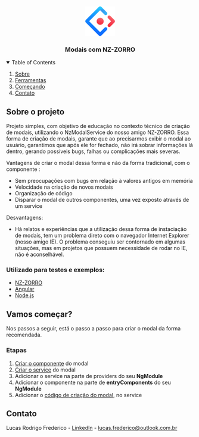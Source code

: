 <!--
*** Thanks for checking out the Best-README-Template. If you have a suggestion
*** that would make this better, please fork the repo and create a pull request
*** or simply open an issue with the tag "enhancement".
*** Thanks again! Now go create something AMAZING! :D
-->



<!-- PROJECT SHIELDS -->
<!--
*** I'm using markdown "reference style" links for readability.
*** Reference links are enclosed in brackets [ ] instead of parentheses ( ).
*** See the bottom of this document for the declaration of the reference variables
*** for contributors-url, forks-url, etc. This is an optional, concise syntax you may use.
*** https://www.markdownguide.org/basic-syntax/#reference-style-links
-->


<!-- PROJECT LOGO -->
<br />
<p align="center">
  <a href="https://github.com/othneildrew/Best-README-Template">
    <img src="images/zorro-logo.svg" alt="Logo" width="80" height="80">
  </a>

  <h3 align="center">Modais com NZ-ZORRO</h3>
</p>



<!-- TABLE OF CONTENTS -->
<details open="open">
  <summary>Table of Contents</summary>
  <ol>
    <li><a href="#sobre-o-projeto">Sobre</a></li>
    <li><a href="#utilizado-para-testes-e-exemplos">Ferramentas</a></li>
    <li><a href="#vamos-começar">Começando</a></li>
    <li><a href="#contato">Contato</a></li>
  </ol>
</details>



<!-- ABOUT THE PROJECT -->
## Sobre o projeto

Projeto simples, com objetivo de educação no contexto técnico de criação de modais, utilizando o NzModalService do nosso amigo NZ-ZORRO. Essa forma de criação de modais, garante que ao precisarmos exibir o modal ao usuário, garantimos que após ele for fechado, não irá sobrar informações lá dentro, gerando possíveis bugs, falhas ou complicações mais severas.

Vantagens de criar o modal dessa forma e não da forma tradicional, com o componente <nz-modal>:
* Sem preocupações com bugs em relação à valores antigos em memória
* Velocidade na criação de novos modais
* Organização de código
* Disparar o modal de outros componentes, uma vez exposto através de um service
  
Desvantagens:
* Há relatos e experiências que a utilização dessa forma de instaciação de modais, tem um problema direto com o navegador Internet Explorer (nosso amigo IE). O problema conseguiu ser contornado em algumas situações, mas em projetos que possuem necessidade de rodar no IE, não é aconselhável.

### Utilizado para testes e exemplos:

* [NZ-ZORRO](https://ng.ant.design/)
* [Angular](https://angular.io/)
* [Node.js](https://nodejs.org/)


<!-- GETTING STARTED -->
## Vamos começar?

Nos passos a seguir, está o passo a passo para criar o modal da forma recomendada.

### Etapas

1. [Criar o componente](https://angular.io/tutorial/toh-pt3) do modal
2. [Criar o service](https://angular.io/tutorial/toh-pt4) do modal
3. Adicionar o service na parte de providers do seu **NgModule**
4. Adicionar o componente na parte de **entryComponents** do seu **NgModule**
5. Adicionar o [código de criação do modal](), no service


<!-- CONTACT -->
## Contato

Lucas Rodrigo Frederico - [LinkedIn](https://www.linkedin.com/in/lucas-rodrigo-frederico-39ab67169/) - lucas.frederico@outlook.com.br


